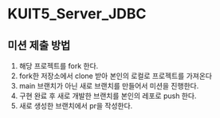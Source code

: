 # KUIT5_Server_JDBC

## 미션 제출 방법
1. 해당 프로젝트를 fork 한다.
2. fork한 저장소에서 clone 받아 본인의 로컬로 프로젝트를 가져온다
3. main 브랜치가 아닌 새로 브랜치를 만들어서 미션을 진행한다.
4. 구현 완료 후 새로 개발한 브랜치를 본인의 레포로 push 한다.
5. 새로 생성한 브랜치에서 pr을 작성한다.